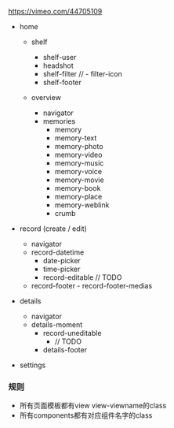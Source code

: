 https://vimeo.com/44705109

- home
	- shelf
		- shelf-user
  		- headshot
		- shelf-filter
    	// - filter-icon
		- shelf-footer
  
	- overview
		- navigator
		- memories
			- memory
  			- memory-text
  			- memory-photo
  			- memory-video
  			- memory-music
  			- memory-voice
  			- memory-movie
  			- memory-book
  			- memory-place
  			- memory-weblink
  			- crumb


- record (create / edit)
	- navigator
  - record-datetime
  	- date-picker
  	- time-picker
	- record-editable
		// TODO
  - record-footer
		- record-footer-medias
		

- details
	- navigator
  - details-moment
	- record-uneditable
		- // TODO
	- details-footer

- settings



### 规则
- 所有页面模板都有view view-viewname的class
- 所有components都有对应组件名字的class